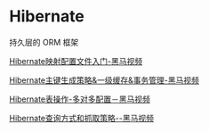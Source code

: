 # Hibernate
持久层的 ORM 框架

[Hibernate映射配置文件入门-黑马视频](https://www.evernote.com/l/AjjoedYtMA1PsY31f6tKIH0Egit6FotGtjI/)

[Hibernate主键生成策略&一级缓存&事务管理-黑马视频](https://www.evernote.com/l/Aji6H8AiF2lE8rlPiOmpqxmOK8oPB0rq4p8/)

[Hibernate表操作-多对多配置－黑马视频](https://www.evernote.com/l/AjjrARiNvHlAM5EVS_rQ-vqdVXBpjMTdrB8/)

[Hibernate查询方式和抓取策略--黑马视频](https://www.evernote.com/l/Ajgm8NY8_2lDELMdgGzv4f5nZ1vJG4VorYE/)



